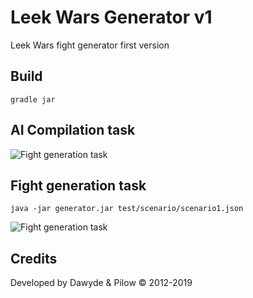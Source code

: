 # Leek Wars Generator v1
Leek Wars fight generator first version

## Build
```
gradle jar
```

## AI Compilation task

![Fight generation task](https://github.com/leek-wars/leek-wars-generator-v1/blob/master/doc/compilation_task.svg)

## Fight generation task
```
java -jar generator.jar test/scenario/scenario1.json
```

![Fight generation task](https://github.com/leek-wars/leek-wars-generator-v1/blob/master/doc/fight_task.svg)

## Credits
Developed by Dawyde & Pilow © 2012-2019
